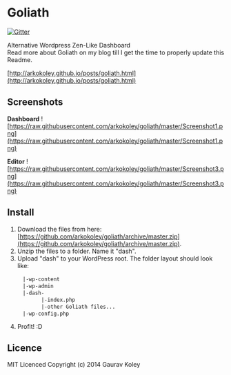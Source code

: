 Goliath
=======

[![Gitter](https://badges.gitter.im/Join%20Chat.svg)](https://gitter.im/arkokoley/goliath?utm_source=badge&utm_medium=badge&utm_campaign=pr-badge&utm_content=badge)

Alternative Wordpress Zen-Like Dashboard  
Read more about Goliath on my blog till I get the time to properly update this Readme.

[http://arkokoley.github.io/posts/goliath.html](http://arkokoley.github.io/posts/goliath.html)

## Screenshots

**Dashboard**
![https://raw.githubusercontent.com/arkokoley/goliath/master/Screenshot1.png](https://raw.githubusercontent.com/arkokoley/goliath/master/Screenshot1.png)

**Editor**
![https://raw.githubusercontent.com/arkokoley/goliath/master/Screenshot3.png](https://raw.githubusercontent.com/arkokoley/goliath/master/Screenshot3.png)

## Install

1. Download the files from here: [https://github.com/arkokoley/goliath/archive/master.zip](https://github.com/arkokoley/goliath/archive/master.zip).
2. Unzip the files to a folder. Name it "dash".
3. Upload "dash" to your WordPress root.
	The folder layout should look like: 
````		/-
     |-wp-content
     |-wp-admin
     |-dash-
           |-index.php
           |-other Goliath files...
     |-wp-config.php
````  
4. Profit! :D

## Licence

MIT Licenced 
Copyright (c) 2014 Gaurav Koley
